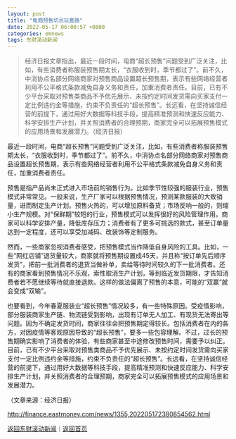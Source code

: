 ```yaml
---
layout: post
title: "电商预售切忌玩套路"
date: 2022-05-17 06:00:57 +0800
categories: emnews
tags: 东财滚动新闻
---
```

> 经济日报文章指出，最近一段时间，电商“超长预售”问题受到广泛关注，比如，有些消费者称服装预售期太长，“衣服收到时，季节都过了”。前不久，中消协点名部分网络商家对预售商品设置超长预售期，表示有些网络经营者利用不公平格式条款减免自身义务和责任，加重消费者责任。目前，已有不少平台采取对预售类商品不予优先展示、未按约定时间发货需向买家支付一定比例违约金等措施，约束不负责任的“超长预售”。长远看，在坚持诚信经营的前提下，通过用好大数据等科技手段，提高精准预测和快速反应能力、科学安排生产计划，并关照消费者的合理预期，商家完全可以拓展预售模式的应用场景和发展潜力。（经济日报）

<p>最近一段时间，电商“超长预售”问题受到广泛关注，比如，有些消费者称服装预售期太长，“衣服收到时，季节都过了”。前不久，中消协点名部分网络商家对预售商品设置超长预售期，表示有些网络经营者利用不公平格式条款减免自身义务和责任，加重消费者责任。</p>
 <p>预售是指产品尚未正式进入市场前的销售行为。比如季节性较强的服装行业，预售模式非常常见。一般来说，生产厂家可以根据预售情况，预测某款服装的大致销量，进而制定生产计划。预售火热的，可以增加原料备货；市场反响一般的，则缩小生产规模。对“保鲜期”较短的行业，预售模式可以发挥很好的风险管理作用。商家可以科学安排产量，降低库存压力；消费者有了更多可挑选的款式，甚至订单量达到一定程度，还可以享受加减码、改装饰等定制服务。</p>
 <p>然而，一些商家忽视消费者感受，把预售模式当作降低自身风险的工具。比如，一些“网红店铺”退货量较大，商家就将预售期设置成45天，并且称“按订单先后顺序发货”，把前一批消费者的退货当做补单，卖给等待时间较久的下一批消费者。还有的商家看到预售情况不乐观，索性取消生产计划，等到临近发货期限，才告知消费者若不愿继续等待就直接退款。这样的做法偏离了预售的本意，可能的“双赢”就会变成“双输”。</p>
 <p>也要看到，今年春夏服装业“超长预售”情况较多，有一些特殊原因。受疫情影响，部分服装商家生产链、物流链受到影响，出现有订单无人加工、有现货无法寄出等问题。因为不确定发货时间，商家往往会把预售期定得较长。包括消费者在内的各方，对因疫情等客观原因导致的“超长预售”，要多一些包容理解。不过，过长的预售期确实影响了消费者的体验，有些商家甚至中途修改预售时间，需要予以纠正。目前，已有不少平台采取对预售类商品不予优先展示、未按约定时间发货需向买家支付一定比例违约金等措施，约束不负责任的“超长预售”。长远看，在坚持诚信经营的前提下，通过用好大数据等科技手段，提高精准预测和快速反应能力、科学安排生产计划，并关照消费者的合理预期，商家完全可以拓展预售模式的应用场景和发展潜力。</p><p class="em_media">（文章来源：经济日报）</p>

<http://finance.eastmoney.com/news/1355,202205172380854562.html>

[返回东财滚动新闻](//finews.withounder.com/emnews/)｜[返回首页](//finews.withounder.com/)